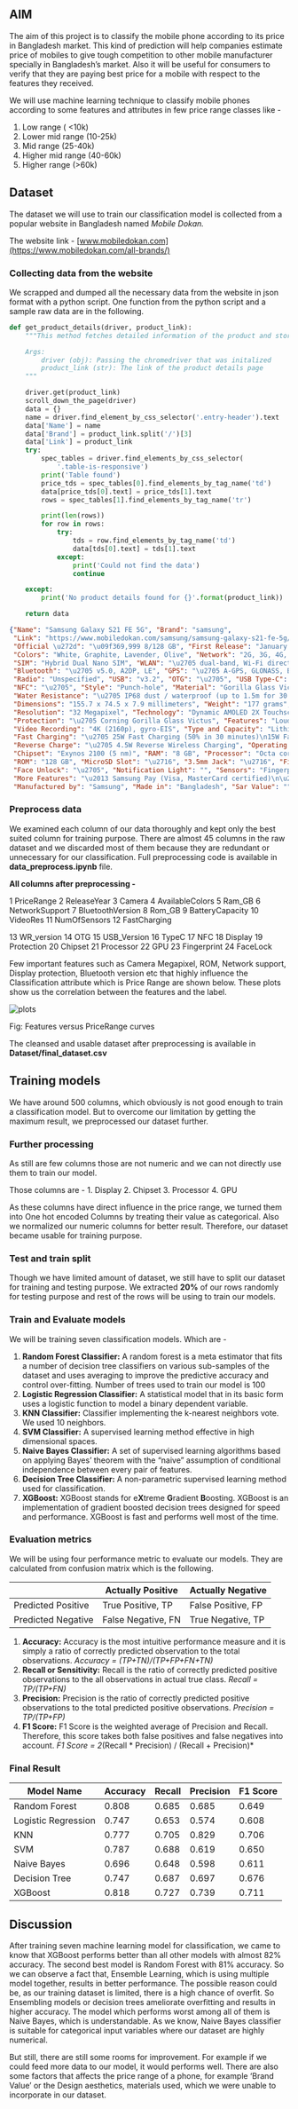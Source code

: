 ## AIM

The aim of this project is to classify the mobile phone according to its price in Bangladesh market. This kind of prediction will help companies estimate price of mobiles to give tough competition to other mobile manufacturer specially in Bangladesh’s market. Also it will be useful for consumers to verify that they are paying best price for a mobile with respect to the features they received. 

We will use machine learning technique to classify mobile phones according to some features and attributes in few price range classes like - 

1. Low range ( <10k)
2. Lower mid range (10-25k)
3. Mid range (25-40k)
4. Higher mid range (40-60k)
5. Higher range (>60k)

## Dataset

The dataset we will use to train our classification model is collected from a popular website in Bangladesh named *Mobile Dokan.* 

The website link - [www.mobiledokan.com](https://www.mobiledokan.com/all-brands/)

### Collecting data from the website

We scrapped and dumped all the necessary data from the website in json format with a python script. One function from the python script and a sample raw data are in the following.

```python
def get_product_details(driver, product_link):
    """This method fetches detailed information of the product and store those into a list of dictionaries and returns that

    Args:
        driver (obj): Passing the chromedriver that was initalized
        product_link (str): The link of the product details page
    """

    driver.get(product_link)
    scroll_down_the_page(driver)
    data = {}
    name = driver.find_element_by_css_selector('.entry-header').text
    data['Name'] = name
    data['Brand'] = product_link.split('/')[3]
    data['Link'] = product_link
    try:
        spec_tables = driver.find_elements_by_css_selector(
            '.table-is-responsive')
        print('Table found')
        price_tds = spec_tables[0].find_elements_by_tag_name('td')
        data[price_tds[0].text] = price_tds[1].text
        rows = spec_tables[1].find_elements_by_tag_name('tr')

        print(len(rows))
        for row in rows:
            try:
                tds = row.find_elements_by_tag_name('td')
                data[tds[0].text] = tds[1].text
            except:
                print('Could not find the data')
                continue

    except:
        print('No product details found for {}'.format(product_link))

    return data
```

```json
{"Name": "Samsung Galaxy S21 FE 5G", "Brand": "samsung", 
 "Link": "https://www.mobiledokan.com/samsung/samsung-galaxy-s21-fe-5g/", 
 "Official \u272d": "\u09f369,999 8/128 GB", "First Release": "January 7, 2022", 
 "Colors": "White, Graphite, Lavender, Olive", "Network": "2G, 3G, 4G, 5G", 
 "SIM": "Hybrid Dual Nano SIM", "WLAN": "\u2705 dual-band, Wi-Fi direct, Wi-Fi hotspot", 
 "Bluetooth": "\u2705 v5.0, A2DP, LE", "GPS": "\u2705 A-GPS, GLONASS, BDS, GALILEO", 
 "Radio": "Unspecified", "USB": "v3.2", "OTG": "\u2705", "USB Type-C": "\u2705", 
 "NFC": "\u2705", "Style": "Punch-hole", "Material": "Gorilla Glass Victus front, plastic back, aluminum frame", 
 "Water Resistance": "\u2705 IP68 dust / waterproof (up to 1.5m for 30 mins)", 
 "Dimensions": "155.7 x 74.5 x 7.9 millimeters", "Weight": "177 grams", "Size": "6.4 inches", 
 "Resolution": "32 Megapixel", "Technology": "Dynamic AMOLED 2X Touchscreen", 
 "Protection": "\u2705 Corning Gorilla Glass Victus", "Features": "Loudspeaker (stereo speakers), 32-bit/384kHz audio", 
 "Video Recording": "4K (2160p), gyro-EIS", "Type and Capacity": "Lithium-polymer 4500 mAh (non-removable)", 
 "Fast Charging": "\u2705 25W Fast Charging (50% in 30 minutes)\n15W Fast Wireless Charging\nUSB Power Delivery 3.0", 
 "Reverse Charge": "\u2705 4.5W Reverse Wireless Charging", "Operating System": "Android 12 (One UI 4)", 
 "Chipset": "Exynos 2100 (5 nm)", "RAM": "8 GB", "Processor": "Octa core, up to 2.9 GHz", "GPU": "Mali-G78 MP14", 
 "ROM": "128 GB", "MicroSD Slot": "\u2716", "3.5mm Jack": "\u2716", "Fingerprint": "\u2705 In-display (optical)", 
 "Face Unlock": "\u2705", "Notification Light": "", "Sensors": "Fingerprint, Accelerometer, Gyro, Proximity, Compass", 
 "More Features": "\u2013 Samsung Pay (Visa, MasterCard certified)\n\u2013 Bixby", 
 "Manufactured by": "Samsung", "Made in": "Bangladesh", "Sar Value": ""}
```

### Preprocess data

We examined each column of our data thoroughly and kept only the best suited column for training purpose. There are almost 45 columns in the raw dataset and we discarded most of them because they are redundant or unnecessary for our classification. Full preprocessing code is available in **data_preprocess.ipynb** file.

**All columns after preprocessing -**

1 PriceRange
2 ReleaseYear
3 Camera
4 AvailableColors
5 Ram_GB
6 NetworkSupport
7 BluetoothVersion
8 Rom_GB
9 BatteryCapacity
10 VideoRes
11 NumOfSensors
12 FastCharging

13 WR_version
14 OTG
15 USB_Version
16 TypeC
17 NFC
18 Display
19 Protection
20 Chipset
21 Processor
22 GPU
23 Fingerprint
24 FaceLock

Few important features such as Camera Megapixel, ROM, Network support, Display protection, Bluetooth version etc that highly influence the Classification attribute which is Price Range are shown below. These plots show us the correlation between the features and the label.

![plots](https://user-images.githubusercontent.com/32927745/156125397-1b5cad7c-e080-4a85-8abf-08504328794d.png)

 Fig: Features versus PriceRange curves

The cleansed and usable dataset after preprocessing is available in **Dataset/final_dataset.csv**

## Training models

We have around 500 columns, which obviously is not good enough to train a classification model. But to overcome our limitation by getting the maximum result, we preprocessed our dataset further. 

### Further processing

As still are few columns those are not numeric and we can not directly use them to train our model. 

Those columns are - 1. Display 2. Chipset 3. Processor 4. GPU

As these columns have direct influence in the price range, we turned them into One hot encoded Columns by treating their value as categorical. Also we normalized our numeric columns for better result. Therefore, our dataset became usable for training purpose.

### Test and train split

Though we have limited amount of dataset, we still have to split our dataset for training and testing purpose. We extracted **20%** of our rows randomly for testing purpose and rest of the rows will be using to train our models.

### Train and Evaluate models

We will be training seven classification models. Which are -

1. **Random Forest Classifier:** A random forest is a meta estimator that fits a number of decision tree classifiers on various sub-samples of the dataset and uses averaging to improve the predictive accuracy and control over-fitting. Number of trees used to train our model is 100
2. **Logistic Regression Classifier:** A statistical model that in its basic form uses a logistic function to model a binary dependent variable. 
3. **KNN Classifier:** Classifier implementing the k-nearest neighbors vote. We used 10 neighbors.
4. **SVM Classifier:** A supervised learning method effective in high dimensional spaces. 
5. **Naive Bayes Classifier:** A set of supervised learning algorithms based on applying Bayes’ theorem with the “naive” assumption of conditional independence between every pair of features. 
6. **Decision Tree Classifier:** A non-parametric supervised learning method used for classification. 
7. **XGBoost:** XGBoost stands for e**X**treme **G**radient **B**oosting. XGBoost is an implementation of gradient boosted decision trees designed for speed and performance. XGBoost is fast and performs well most of the time.

### Evaluation metrics

We will be using four performance metric to evaluate our models. They are calculated from confusion matrix which is the following.

|  | Actually Positive | Actually Negative |
| --- | --- | --- |
| Predicted Positive | True Positive, TP | False Positive, FP |
| Predicted Negative | False Negative, FN | True Negative, TP |
1. **Accuracy:** Accuracy is the most intuitive performance measure and it is simply a ratio of correctly predicted observation to the total observations. *Accuracy = (TP+TN)/(TP+FP+FN+TN)*
2. **Recall or Sensitivity:** Recall is the ratio of correctly predicted positive observations to the all observations in actual true class. *Recall = TP/(TP+FN)*
3. **Precision:** Precision is the ratio of correctly predicted positive observations to the total predicted positive observations. *Precision = TP/(TP+FP)*
4. **F1 Score:** F1 Score is the weighted average of Precision and Recall. Therefore, this score takes both false positives and false negatives into account. *F1 Score = 2*(Recall * Precision) / (Recall + Precision)*

### Final Result

| Model Name | Accuracy  | Recall | Precision | F1 Score |
| --- | --- | --- | --- | --- |
| Random Forest | 0.808 | 0.685 | 0.685 | 0.649 |
| Logistic Regression | 0.747 | 0.653 | 0.574 | 0.608 |
| KNN  | 0.777 | 0.705 | 0.829 | 0.706 |
| SVM | 0.787 | 0.688 | 0.619 | 0.650 |
| Naive Bayes | 0.696 | 0.648 | 0.598 | 0.611 |
| Decision Tree | 0.747 | 0.687 | 0.697 | 0.676 |
| XGBoost | 0.818 | 0.727 | 0.739 | 0.711 |

## Discussion

After training seven machine learning model for classification, we came to know that XGBoost performs better than all other models with almost 82% accuracy. The second best model is Random Forest with 81% accuracy. So we can observe a fact that, Ensemble Learning, which is using multiple model together, results in better performance.  The possible reason could be, as our training dataset is limited, there is a high chance of overfit. So Ensembling models or decision trees ameliorate  overfitting and results in higher accuracy. The model which performs worst among all of them is Naive Bayes, which is understandable. As we know, Naive Bayes classifier is suitable for categorical input variables where our dataset are highly numerical. 

But still, there are still some rooms for improvement. For example if we could feed more data to our model, it would performs well. There are also some factors that affects the price range of a phone, for example ‘Brand Value’ or the Design aesthetics, materials used, which we were unable to incorporate in our dataset.
